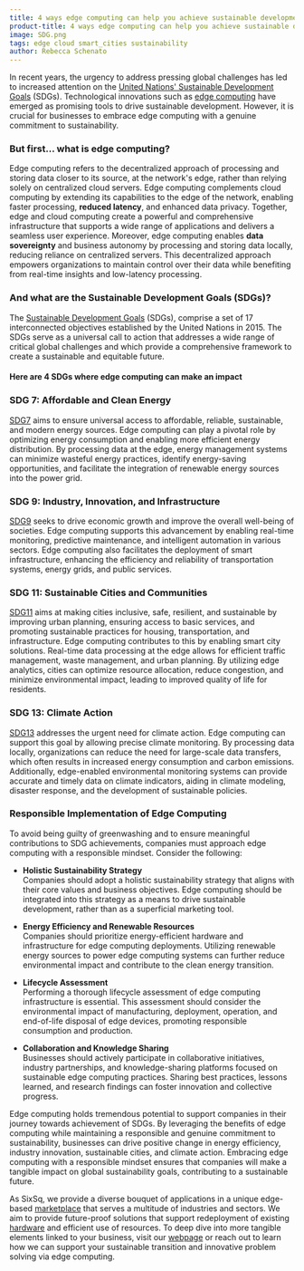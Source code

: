 ```yaml
---
title: 4 ways edge computing can help you achieve sustainable development goals
product-title: 4 ways edge computing can help you achieve sustainable development goals
image: SDG.png
tags: edge cloud smart_cities sustainability
author: Rebecca Schenato
---
```


In recent years, the urgency to address pressing global challenges has led to increased attention on the [United Nations' Sustainable Development Goals](https://sdgs.un.org/goals) (SDGs). Technological innovations such as [edge computing](/blog/discover/2019/11/08/what-is-edge-computing.html) have emerged as promising tools to drive sustainable development. However, it is crucial for businesses to embrace edge computing with a genuine commitment to sustainability.  

### But first… what is edge computing?
 
Edge computing refers to the decentralized approach of processing and storing data closer to its source, at the network's edge, rather than relying solely on centralized cloud servers. Edge computing complements cloud computing by extending its capabilities to the edge of the network, enabling faster processing, **reduced latency**, and enhanced data privacy. Together, edge and cloud computing create a powerful and comprehensive infrastructure that supports a wide range of applications and delivers a seamless user experience. Moreover, edge computing enables **data sovereignty** and business autonomy by processing and storing data locally, reducing reliance on centralized servers. This decentralized approach empowers organizations to maintain control over their data while benefiting from real-time insights and low-latency processing. 
  
### And what are the Sustainable Development Goals (SDGs)?  

The [Sustainable Development Goals]((https://sdgs.un.org/goals)) (SDGs), comprise a set of 17 interconnected objectives established by the United Nations in 2015. The SDGs serve as a universal call to action that addresses a wide range of critical global challenges and which provide a comprehensive framework to create a sustainable and equitable future. 
 
#### Here are 4 SDGs where edge computing can make an impact

### SDG 7: Affordable and Clean Energy  

[SDG7](https://sdgs.un.org/goals/goal7) aims to ensure universal access to affordable, reliable, sustainable, and modern energy sources. Edge computing can play a pivotal role by optimizing energy consumption and enabling more efficient energy distribution. By processing data at the edge, energy management systems can minimize wasteful energy practices, identify energy-saving opportunities, and facilitate the integration of renewable energy sources into the power grid.  
  
### SDG 9: Industry, Innovation, and Infrastructure  

[SDG9](https://sdgs.un.org/goals/goal9) seeks to drive economic growth and improve the overall well-being of societies. Edge computing supports this advancement by enabling real-time monitoring, predictive maintenance, and intelligent automation in various sectors. Edge computing also facilitates the deployment of smart infrastructure, enhancing the efficiency and reliability of transportation systems, energy grids, and public services.  
  
### SDG 11: Sustainable Cities and Communities  

[SDG11](https://sdgs.un.org/goals/goal11) aims at making cities inclusive, safe, resilient, and sustainable by improving urban planning, ensuring access to basic services, and promoting sustainable practices for housing, transportation, and infrastructure. Edge computing contributes to this by enabling smart city solutions. Real-time data processing at the edge allows for efficient traffic management, waste management, and urban planning. By utilizing edge analytics, cities can optimize resource allocation, reduce congestion, and minimize environmental impact, leading to improved quality of life for residents.  
  
### SDG 13: Climate Action  

[SDG13](https://sdgs.un.org/goals/goal13) addresses the urgent need for climate action. Edge computing can support this goal by allowing precise climate monitoring. By processing data locally, organizations can reduce the need for large-scale data transfers, which often results in increased energy consumption and carbon emissions. Additionally, edge-enabled environmental monitoring systems can provide accurate and timely data on climate indicators, aiding in climate modeling, disaster response, and the development of sustainable policies.  
  
  
### Responsible Implementation of Edge Computing  

To avoid being guilty of greenwashing and to ensure meaningful contributions to SDG achievements, companies must approach edge computing with a responsible mindset. Consider the following:  

- **Holistic Sustainability Strategy**  
Companies should adopt a holistic sustainability strategy that aligns with their core values and business objectives. Edge computing should be integrated into this strategy as a means to drive sustainable development, rather than as a superficial marketing tool.  

- **Energy Efficiency and Renewable Resources**  
Companies should prioritize energy-efficient hardware and infrastructure for edge computing deployments. Utilizing renewable energy sources to power edge computing systems can further reduce environmental impact and contribute to the clean energy transition.   

- **Lifecycle Assessment**  
Performing a thorough lifecycle assessment of edge computing infrastructure is essential. This assessment should consider the environmental impact of manufacturing, deployment, operation, and end-of-life disposal of edge devices, promoting responsible consumption and production.  

- **Collaboration and Knowledge Sharing**  
Businesses should actively participate in collaborative initiatives, industry partnerships, and knowledge-sharing platforms focused on sustainable edge computing practices. Sharing best practices, lessons learned, and research findings can foster innovation and collective progress. 
  
Edge computing holds tremendous potential to support companies in their journey towards achievement of SDGs. By leveraging the benefits of edge computing while maintaining a responsible and genuine commitment to sustainability, businesses can drive positive change in energy efficiency, industry innovation, sustainable cities, and climate action. Embracing edge computing with a responsible mindset ensures that companies will make a tangible impact on global sustainability goals, contributing to a sustainable future.  
  
As SixSq, we provide a diverse bouquet of applications in a unique edge-based [marketplace](/marketplace) that serves a multitude of industries and sectors. We aim to provide future-proof solutions that support redeployment of existing [hardware](/nuvlaedge#hardware) and efficient use of resources. To deep dive into more tangible elements linked to your business, visit our [webpage](/case-studies) or reach out to learn how we can support your sustainable transition and innovative problem solving via edge computing.   